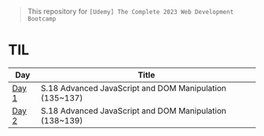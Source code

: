> This repository for `[Udemy] The Complete 2023 Web Development Bootcamp
`

# TIL

| Day       | Title                                                   |
| --------- | ------------------------------------------------------- |
| [Day 1]() | S.18 Advanced JavaScript and DOM Manipulation (135~137) |
| [Day 2]() | S.18 Advanced JavaScript and DOM Manipulation (138~139) |

